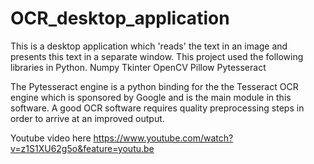 # OCR_desktop_application
This is a desktop application which 'reads' the text in an image and presents this text in a separate window. This project used the following libraries in Python.
Numpy
Tkinter
OpenCV
Pillow
Pytesseract

The Pytesseract engine is a python binding for the the Tesseract OCR engine which is sponsored by Google and is the main module in this software. A good OCR software requires quality preprocessing steps in order to arrive at an improved output. 

Youtube video here https://www.youtube.com/watch?v=z1S1XU62g5o&feature=youtu.be
